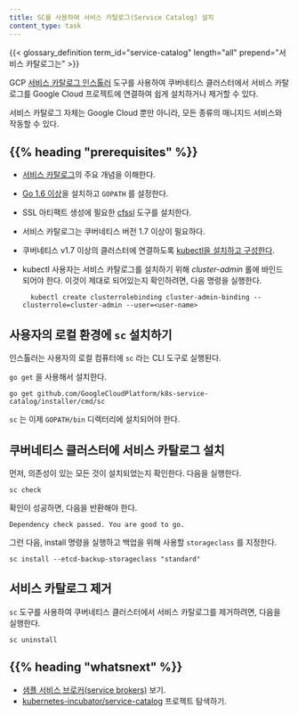 ```yaml
---
title: SC를 사용하여 서비스 카탈로그(Service Catalog) 설치
content_type: task
---
```


<!-- overview -->
{{< glossary_definition term_id="service-catalog" length="all" prepend="서비스 카탈로그는" >}}

GCP [서비스 카탈로그 인스톨러](https://github.com/GoogleCloudPlatform/k8s-service-catalog#installation)
도구를 사용하여 쿠버네티스 클러스터에서 서비스 카탈로그를 Google Cloud 프로젝트에 연결하여
쉽게 설치하거나 제거할 수 있다.

서비스 카탈로그 자체는 Google Cloud 뿐만 아니라, 모든 종류의 매니지드 서비스와 작동할 수 있다.




## {{% heading "prerequisites" %}}

* [서비스 카탈로그](/docs/concepts/service-catalog/)의 주요 개념을 이해한다.
* [Go 1.6 이상](https://golang.org/dl/)을 설치하고 `GOPATH` 를 설정한다.
* SSL 아티팩트 생성에 필요한 [cfssl](https://github.com/cloudflare/cfssl) 도구를 설치한다.
* 서비스 카탈로그는 쿠버네티스 버전 1.7 이상이 필요하다.
* 쿠버네티스 v1.7 이상의 클러스터에 연결하도록 [kubectl을 설치하고 구성한다](/ko/docs/tasks/tools/install-kubectl/).
* kubectl 사용자는 서비스 카탈로그를 설치하기 위해 *cluster-admin* 롤에 바인드되어야 한다. 이것이 제대로 되어있는지 확인하려면, 다음 명령을 실행한다.

        kubectl create clusterrolebinding cluster-admin-binding --clusterrole=cluster-admin --user=<user-name>




<!-- steps -->
## 사용자의 로컬 환경에 `sc` 설치하기

인스톨러는 사용자의 로컬 컴퓨터에 `sc` 라는 CLI 도구로 실행된다.

`go get` 을 사용해서 설치한다.

```shell
go get github.com/GoogleCloudPlatform/k8s-service-catalog/installer/cmd/sc
```

`sc` 는 이제 `GOPATH/bin` 디렉터리에 설치되어야 한다.

## 쿠버네티스 클러스터에 서비스 카탈로그 설치

먼저, 의존성이 있는 모든 것이 설치되었는지 확인한다. 다음을 실행한다.

```shell
sc check
```

확인이 성공하면, 다음을 반환해야 한다.

```
Dependency check passed. You are good to go.
```

그런 다음, install 명령을 실행하고 백업을 위해 사용할 `storageclass` 를 지정한다.

```shell
sc install --etcd-backup-storageclass "standard"
```

## 서비스 카탈로그 제거

`sc` 도구를 사용하여 쿠버네티스 클러스터에서 서비스 카탈로그를 제거하려면, 다음을 실행한다.

```shell
sc uninstall
```




## {{% heading "whatsnext" %}}

* [샘플 서비스 브로커(service brokers)](https://github.com/openservicebrokerapi/servicebroker/blob/master/gettingStarted.md#sample-service-brokers) 보기.
* [kubernetes-incubator/service-catalog](https://github.com/kubernetes-incubator/service-catalog) 프로젝트 탐색하기.
